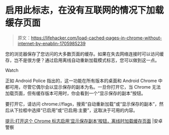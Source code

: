 # 启用此标志，在没有互联网的情况下加载缓存页面

> 原文：<https://lifehacker.com/load-cached-pages-in-chrome-without-internet-by-enablin-1705985239>

您的浏览器保存了您访问的大多数页面的缓存。如果在失去网络连接时可以访问缓存，岂不是很方便？通过启用离线自动重新加载模式标志，您可以做到这一点。

Watch

正如 Android Police 指出的，这一功能在所有版本的桌面和 Android Chrome 中都可用，尽管它偶尔会以显示保存的副本为名。一旦你打开它，当 Chrome 无法加载页面，但有缓存版本可用时，你会看到一个“显示保存的副本”按钮。

要打开它，请访问 chrome://flags，搜索“自动重新加载”或“显示保存的副本”，然后从下拉框中选择“已启用”或“已启用:主要”，这取决于可用的内容。

[提示:打开这个 Chrome 标志启用‘显示保存副本’按钮，离线时加载缓存页面](http://www.androidpolice.com/2015/05/20/tip-turn-on-this-chrome-dev-flag-to-enable-show-saved-copy-button-and-load-cached-pages-when-offline/) |安卓警察